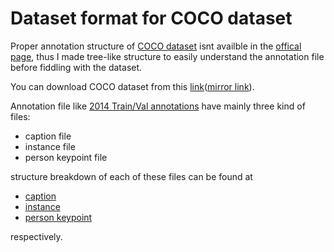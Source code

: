 # Dataset format for COCO dataset

Proper annotation structure of [COCO dataset](http://cocodataset.org/#home) isnt availble in the [offical page](http://cocodataset.org/#format-data), thus I made tree-like structure to easily understand the annotation file before fiddling with the dataset.

You can download COCO dataset from this [link](http://cocodataset.org/#download)([mirror link](https://pjreddie.com/projects/coco-mirror/)).

Annotation file like [2014 Train/Val annotations](http://images.cocodataset.org/annotations/annotations_trainval2014.zip) have mainly three kind of files:

* caption file
* instance file
* person keypoint file

structure breakdown of each of these files can be found at

* [caption](https://github.com/alwynmathew/COCO_format/blob/master/formats/caption.pdf)
* [instance](https://github.com/alwynmathew/COCO_format/blob/master/formats/instance.pdf)
* [person keypoint](https://github.com/alwynmathew/COCO_format/blob/master/formats/person_keypoints.pdf)

respectively.
